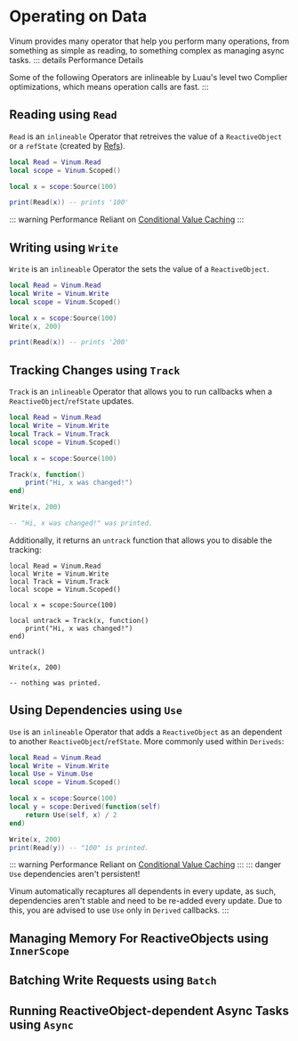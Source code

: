 # Operating on Data
Vinum provides many operator that help you perform many operations, from something as simple as reading, to something complex as managing async tasks.
::: details Performance Details

Some of the following Operators are inlineable by Luau's level two Complier optimizations, which means operation calls are fast.
:::

## Reading using `Read`
`Read` is an `inlineable` Operator that retreives the value of a `ReactiveObject` or a `refState` (created by [Refs](/intro/ref)). 
```lua
local Read = Vinum.Read
local scope = Vinum.Scoped()

local x = scope:Source(100)

print(Read(x)) -- prints '100'
```

::: warning Performance Reliant on [Conditional Value Caching](/internal/conditional-caching)
:::

## Writing using `Write`
`Write` is an `inlineable` Operator the sets the value of a `ReactiveObject`.
```lua
local Read = Vinum.Read
local Write = Vinum.Write
local scope = Vinum.Scoped()

local x = scope:Source(100)
Write(x, 200)

print(Read(x)) -- prints '200'
```
## Tracking Changes using `Track`
`Track` is an `inlineable` Operator that allows you to run callbacks when a `ReactiveObject`/`refState` updates.
```lua
local Read = Vinum.Read
local Write = Vinum.Write
local Track = Vinum.Track
local scope = Vinum.Scoped()

local x = scope:Source(100)

Track(x, function()
    print("Hi, x was changed!")
end)

Write(x, 200) 

-- "Hi, x was changed!" was printed.
```

Additionally, it returns an `untrack` function that allows you to disable the tracking:
```lua{12}
local Read = Vinum.Read
local Write = Vinum.Write
local Track = Vinum.Track
local scope = Vinum.Scoped()

local x = scope:Source(100)

local untrack = Track(x, function()
    print("Hi, x was changed!")
end)

untrack()

Write(x, 200) 

-- nothing was printed.
```
## Using Dependencies using `Use`
`Use` is an `inlineable` Operator that adds a `ReactiveObject` as an dependent to another `ReactiveObject`/`refState`. More commonly used within `Deriveds`:
```lua
local Read = Vinum.Read
local Write = Vinum.Write
local Use = Vinum.Use
local scope = Vinum.Scoped()

local x = scope:Source(100)
local y = scope:Derived(function(self)
    return Use(self, x) / 2
end)

Write(x, 200)
print(Read(y)) -- "100" is printed.
```
::: warning Performance Reliant on [Conditional Value Caching](/internal/conditional-caching)
:::
::: danger `Use` dependencies aren't persistent!

Vinum automatically recaptures all dependents in every update, as such, dependencies aren't stable and need to be re-added every update. Due to this, you are advised to use `Use` only in `Derived` callbacks.
:::

## Managing Memory For ReactiveObjects using `InnerScope`
## Batching Write Requests using `Batch`
## Running ReactiveObject-dependent Async Tasks using `Async`